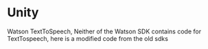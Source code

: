 # Unity
Watson TextToSpeech,
Neither of the Watson SDK contains code for TextTospeech, here is a modified code from the old sdks
